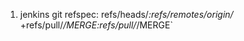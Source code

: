 1. jenkins
    git refspec: refs/heads/*:refs/remotes/origin/* +refs/pull/*/MERGE:refs/pull/*/MERGE`